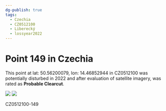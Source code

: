 ```yaml
---
dg-publish: true
tags:
  - Czechia
  - CZ0512100
  - Liberecký
  - lossyear2022
---
```


# Point 149 in Czechia

This point at lat: 50.56200079, lon: 14.46852944 in CZ0512100 was potentially disturbed in 2022 and after evaluation of satellite imagery, was rated as **Probable Clearcut**.

<div class='juxtapose' data-showcredits='false'>
<img src='https://baserow-backend-production20240528124524339000000001.s3.amazonaws.com/user_files/teEd4r3E1tIZLC5PInJrB5zsLZtQ8GBz_aee4daaa10e9e56ec1588dbf150e57b420c16bf99cef70ba2a1abea04d3d49ca.png' data-label='September 2020' />
<img src='https://baserow-backend-production20240528124524339000000001.s3.amazonaws.com/user_files/FTDxXpJOi9HX1jdovtU8845hzo6KWRPH_666a6a89ed2c220afd96fa04ccb41a00d2c0794a14c6f84fc19a6e27ad28979d.png' data-label='March 2022' />
</div>

CZ0512100-149